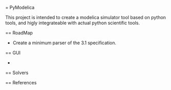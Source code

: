 
= PyModelica

This project is intended to create a modelica simulator tool based on python tools, and higly integrateable with actual python scientific tools.

== RoadMap

* Create a minimum parser of the 3.1 specification.

== GUI

*

== Solvers


== References